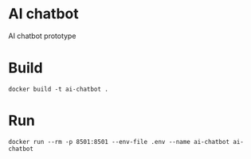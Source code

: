 # AI chatbot
AI chatbot prototype

# Build
```
docker build -t ai-chatbot .
```

# Run
```
docker run --rm -p 8501:8501 --env-file .env --name ai-chatbot ai-chatbot
````